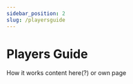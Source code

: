 ```yaml
---
sidebar_position: 2
slug: /playersguide
---
```


# Players Guide

How it works content here(?) or own page
